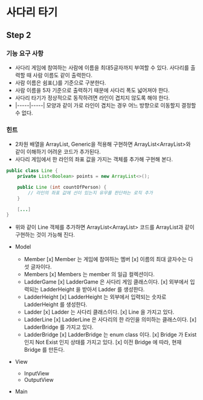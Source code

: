 # 사다리 타기
## Step 2
### 기능 요구 사항
* 사다리 게임에 참여하는 사람에 이름을 최대5글자까지 부여할 수 있다. 사다리를 출력할 때 사람 이름도 같이 출력한다.
* 사람 이름은 쉼표(,)를 기준으로 구분한다.
* 사람 이름을 5자 기준으로 출력하기 때문에 사다리 폭도 넓어져야 한다.
* 사다리 타기가 정상적으로 동작하려면 라인이 겹치지 않도록 해야 한다.
* |-----|-----| 모양과 같이 가로 라인이 겹치는 경우 어느 방향으로 이동할지 결정할 수 없다.

### 힌트
* 2차원 배열을 ArrayList, Generic을 적용해 구현하면 ArrayList<ArrayList<Boolean>>와 같이 이해하기 어려운 코드가 추가된다.
* 사다리 게임에서 한 라인의 좌표 값을 가지는 객체를 추가해 구현해 본다.
```java
public class Line {
    private List<Boolean> points = new ArrayList<>();

    public Line (int countOfPerson) {
        // 라인의 좌표 값에 선이 있는지 유무를 판단하는 로직 추가
    }

    [...]
}
```
* 위와 같이 Line 객체를 추가하면 ArrayList<ArrayList<Boolean>> 코드를 ArrayList<Line>과 같이 구현하는 것이 가능해 진다.

* Model
    * Member
        [x] Member 는 게임에 참여하는 멤버
        [x] 이름의 최대 글자수는 다섯 글자이다.
    * Members
        [x] Members 는 member 의 일급 컬렉션이다.
    * LadderGame
        [x] LadderGame 은 사다리 게임 클래스이다.
        [x] 외부에서 입력되는 LadderHeight 을 받아서 Ladder 를 생성한다.
    * LadderHeight
        [x] LadderHeight 는 외부에서 입력되는 숫자로 LadderHeight 를 생성한다. 
    * Ladder
        [x] Ladder 는 사다리 클래스이다.
        [x] Line 을 가지고 있다.
    * LadderLine
        [x] LadderLine 은 사다리의 한 라인을 의미하는 클래스이다.
        [x] LadderBridge 를 가지고 있다. 
    * LadderBridge
        [x] LadderBridge 는 enum class 이다.
        [x] Bridge 가 Exist 인지 Not Exist 인지 상태를 가지고 있다.
        [x] 이전 Bridge 에 따라, 현재 Bridge 를 만든다.
    
    
* View
    * InputView
    * OutputView

* Main